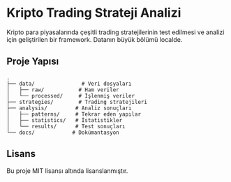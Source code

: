 # Kripto Trading Strateji Analizi

Kripto para piyasalarında çeşitli trading stratejilerinin test edilmesi ve analizi için geliştirilen bir framework.
Datanın büyük bölümü localde.

## Proje Yapısı

```
.
├── data/               # Veri dosyaları
│   ├── raw/           # Ham veriler
│   └── processed/     # İşlenmiş veriler
├── strategies/        # Trading stratejileri
├── analysis/         # Analiz sonuçları
│   ├── patterns/     # Tekrar eden yapılar
│   ├── statistics/   # İstatistikler
│   └── results/      # Test sonuçları
└── docs/            # Dokümantasyon
```



## Lisans

Bu proje MIT lisansı altında lisanslanmıştır.
